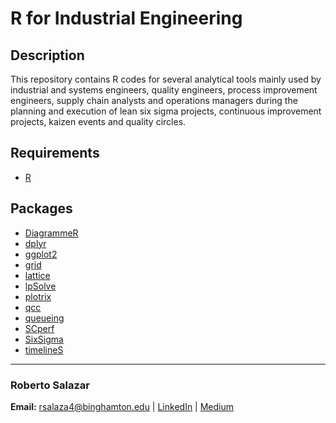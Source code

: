 # R for Industrial Engineering

## Description

This repository contains R codes for several analytical tools mainly used by industrial and systems engineers, quality engineers, process improvement engineers, supply chain analysts and operations managers during the planning and execution of lean six sigma projects, continuous improvement projects, kaizen events and quality circles.

## Requirements

* [R](https://www.r-project.org/)

## Packages

* [DiagrammeR](https://cran.r-project.org/web/packages/DiagrammeR/DiagrammeR.pdf)
* [dplyr](https://cran.r-project.org/web/packages/dplyr/dplyr.pdf)
* [ggplot2](https://cran.r-project.org/web/packages/ggplot2/ggplot2.pdf)
* [grid](https://stat.ethz.ch/R-manual/R-devel/library/grid/doc/grid.pdf)
* [lattice](https://cran.r-project.org/web/packages/lattice/lattice.pdf)
* [lpSolve](https://cran.r-project.org/web/packages/lpSolve/lpSolve.pdf)
* [plotrix](https://cran.r-project.org/web/packages/plotrix/plotrix.pdf)
* [qcc](https://cran.r-project.org/web/packages/qcc/qcc.pdf)
* [queueing](https://cran.r-project.org/web/packages/queueing/queueing.pdf)
* [SCperf](https://cran.r-project.org/web/packages/SCperf/SCperf.pdf)
* [SixSigma](https://cran.r-project.org/web/packages/SixSigma/SixSigma.pdf)
* [timelineS](https://cran.r-project.org/web/packages/timelineS/timelineS.pdf)

---

### Roberto Salazar

**Email:** rsalaza4@binghamton.edu | [LinkedIn](https://www.linkedin.com/in/roberto-salazar-reyna/) | [Medium](https://medium.com/@rsalaza4)
